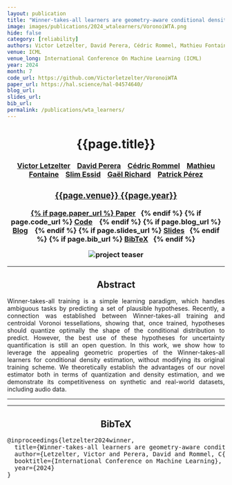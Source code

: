 ```yaml
---
layout: publication
title: "Winner-takes-all learners are geometry-aware conditional density estimators"
image: images/publications/2024_wtalearners/VoronoiWTA.png
hide: false
category: [reliability]
authors: Victor Letzelter, David Perera, Cédric Rommel, Mathieu Fontaine, Slim Essid, Gaël Richard, Patrick Pérez
venue: ICML
venue_long: International Conference On Machine Learning (ICML)
year: 2024
month: 7
code_url: https://github.com/Victorletzelter/VoronoiWTA
paper_url: https://hal.science/hal-04574640/
blog_url: 
slides_url: 
bib_url: 
permalink: /publications/wta_learners/
---
```


<h1 align="center"> {{page.title}} </h1>
<!-- Simple call of authors -->
<!-- <h3 align="center"> {{page.authors}} </h3> -->
<!-- Alternatively you can add links to author pages -->
<h3 align="center"> <a href="https://scholar.google.com/citations?user=YhTdZh8AAAAJ&hl=en&oi=ao">Victor Letzelter</a> &nbsp;&nbsp; <a href="https://adasp.telecom-paris.fr/members/">David Perera</a> &nbsp;&nbsp; <a href="https://cedricrommel.github.io/">Cédric Rommel</a> &nbsp;&nbsp; <a href="https://matfontaine.github.io/">Mathieu Fontaine</a> &nbsp;&nbsp; <a href="https://slimessid.github.io/research/">Slim Essid</a> &nbsp;&nbsp; <a href="https://www.telecom-paris.fr/gael-richard">Gaël Richard</a> &nbsp;&nbsp; <a href="https://ptrckprz.github.io/">Patrick Pérez


<h3 align="center"> {{page.venue}} {{page.year}} </h3>

<div align="center">
  <p>
    {% if page.paper_url %}
    <a href="{{ page.paper_url }}"><i class="far fa-file-pdf"></i> Paper</a>&nbsp;&nbsp;
    {% endif %}
    {% if page.code_url %}
    <a href="{{ page.code_url }}"><i class="fab fa-github"></i> Code</a> &nbsp;&nbsp;
    {% endif %}
    {% if page.blog_url %}
    <a href="{{ page.blog_url }}"><i class="fab fa-blogger"></i> Blog</a> &nbsp;&nbsp;
    {% endif %}
    {% if page.slides_url %}
    <a href="{{ page.slides_url }}"><i class="far fa-file-pdf"></i> Slides</a>&nbsp;&nbsp;
    {% endif %}
    {% if page.bib_url %}
    <a href="{{ page.bib_url}}"><i class="far fa-file-alt"></i> BibTeX</a>&nbsp;&nbsp;
    {% endif %}
  </p>
</div>

<div class="publication-teaser">
    <img src="../../{{ page.image }}" alt="project teaser"/>
</div>


<hr>

<h2  align="center"> Abstract</h2>

<p align="justify">Winner-takes-all training is a simple learning paradigm, which handles ambiguous tasks by predicting a set of plausible hypotheses. Recently, a connection was established between Winner-takes-all training and centroidal Voronoi tessellations, showing that, once trained, hypotheses should quantize optimally the shape of the conditional distribution to predict. However, the best use of these hypotheses for uncertainty quantification is still an open question.
In this work, we show how to leverage the appealing geometric properties of the Winner-takes-all learners for conditional density estimation, without modifying its original training scheme. We theoretically establish the advantages of our novel estimator both in terms of quantization and density estimation, and we demonstrate its competitiveness on synthetic and real-world datasets, including audio data.</p>


<hr>
<hr>

<h2  align="center">BibTeX</h2>
<left>
  <pre class="bibtex-box">
@inproceedings{letzelter2024winner,
  title={Winner-takes-all learners are geometry-aware conditional density estimators},
  author={Letzelter, Victor and Perera, David and Rommel, C{\'e}dric and Fontaine, Mathieu and Essid, Slim and Richard, Gael and P{\'e}rez, Patrick},
  booktitle={International Conference on Machine Learning},
  year={2024}
}
  </pre>
</left>

<br>
